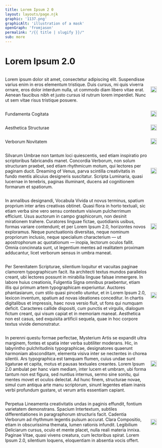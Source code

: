```yaml
---
title: Lorem Ipsum 2 0
layout: layouts/page.njk
graphic: '1137.png'
graphicAlt: 'illustration of a mask'
openGraph: 'fromjason'
permalink: "/{{ title | slugify }}/"
sub: more
---
```


# Lorem Ipsum 2.0

<!-- CSS for the elements -->
<style>
.ipsum-div {
    justify-content: space-between;
    align-items: center;
    display: flex;
}
.lorem-para {
    flex: 1;
}
.copy-btn {
    cursor: pointer;
    padding: 10px;
    text-decoration: none;
		max-width: 100%;
    display: inline-block;
}
.copy-icon {
		max-width: 100%;
    vertical-align: middle;
    display: inline-block;
    cursor: pointer;
}

</style>

<!-- Mark up. Each p has a unique id and each a has respective data-target -->
<div class="ipsum-div">
  <p id="lorem-1" class="lorem-para">
    Lorem ipsum dolor sit amet, consectetur adipiscing elit. Suspendisse varius
    enim in eros elementum tristique. Duis cursus, mi quis viverra ornare, eros
    dolor interdum nulla, ut commodo diam libero vitae erat. Aenean faucibus
    nibh et justo cursus id rutrum lorem imperdiet. Nunc ut sem vitae risus
    tristique posuere.
  </p>
  <a
    role="button"
    data-target="lorem-1"
    href="#"
    class="copy-btn w-inline-block"
    ><img
      src="/img/copytext.svg"
      loading="lazy"
      width="20"
      alt="icon for copying text"
      class="copy-icon"
  /></a>
</div>
<div class="ipsum-div">
  <p id="lorem-2" class="lorem-para">
   Fundamenta Cogitata
  </p>
  <a
    role="button"
    data-target="lorem-2"
    href="#"
    class="copy-btn w-inline-block"
    ><img
      src="/img/copytext.svg"
      loading="lazy"
      width="20"
      alt="icon for copying text"
      class="copy-icon"
  /></a>
</div>
<div class="ipsum-div">
  <p id="lorem-3" class="lorem-para">
   Aesthetica Structurae
  </p>
  <a
    role="button"
    data-target="lorem-3"
    href="#"
    class="copy-btn w-inline-block"
    ><img
      src="/img/copytext.svg"
      loading="lazy"
      width="20"
      alt="icon for copying text"
      class="copy-icon"
  /></a>
</div>
<div class="ipsum-div">
  <p id="lorem-4" class="lorem-para">
   Verborum Novitatem
  </p>
  <a
    role="button"
    data-target="lorem-4"
    href="#"
    class="copy-btn w-inline-block"
    ><img
      src="/img/copytext.svg"
      loading="lazy"
      width="20"
      alt="icon for copying text"
      class="copy-icon"
  /></a>
</div>
<div class="ipsum-div">
  <p id="lorem-5" class="lorem-para">
Silvarum Umbrae non tantum loci quiescentis, sed etiam inspiratio pro scriptoribus fabricandis manet. Concordia Verborum, non solum structuram praebet, sed etiam rhythmicum motum, qui lectores per paginam ducit. Dreaming of Venus, parva scintilla creativitatis in fundo mentis alicuius designeris suscitatur. Scripta Luminaria, quasi lucernae in tenebris, paginas illuminant, ducens ad cognitionem formarum et spatiorum.
  </p>
  <a
    role="button"
    data-target="lorem-5"
    href="#"
    class="copy-btn w-inline-block"
    ><img
      src="/img/copytext.svg"
      loading="lazy"
      width="20"
      alt="icon for copying text"
      class="copy-icon"
  /></a>
</div>
<div class="ipsum-div">
  <p id="lorem-6" class="lorem-para">
In annalibus designandi, Vocabula Vivida ut novus terminus, spatium proprium inter artes creativas obtinet. Quasi flora in horto textuali, sic etiam verba sine vero sensu contextum visivum pulcherrimum efficiunt. Usus auctorum in campo graphicorum, non desinit mirationem trahere. Curatores linguae fictae, quotidianis usibus, formas variare contendunt; et per Lorem Ipsum 2.0, horizontes novos exploramus. Neque punctuationis diversitas, neque nominum propriorum inclusio, neque specialium characterium — ut apostrophorum ac quotationum — inopia, lectorum oculos fallit. Omnia concinnata sunt, ut legentium mentes ad realitatem proximam adducantur, licet verborum sensus in umbra maneat.   
  </p>
  <a
    role="button"
    data-target="lorem-6"
    href="#"
    class="copy-btn w-inline-block"
    ><img
      src="/img/copytext.svg"
      loading="lazy"
      width="20"
      alt="icon for copying text"
      class="copy-icon"
  /></a>
</div>
<div class="ipsum-div">
  <p id="lorem-7" class="lorem-para">
Per Serenitatem Scripturae, silentium loquitur et vacuitas paginae clamorem typographicum facit. Ita architecti textus mundos parallelos creant, ubi lectores possunt in mirabilia linguae falsae immergere. In labore huius creationis, Fulgentia Signa omnibus praebentur, etiam illis qui primum artem typographicam experiuntur. Auctores phantasiarum, cum stilo quasi pincello utuntur, et in Lorem Ipsum 2.0, lexicon inventum, spatium ad novas ideationes conceditur. In chartis digitalibus et impressis, haec nova versio fluit, ut fons qui numquam deficit. Caracteres callide dispositi, cum punctis et virgulis, dialogum fictum creant, qui visum capiat et in memoriam maneat. Aesthetica non est casus, sed exquisita artificii sequela, quae in hoc corpore textus vivide demonstratur.   
  </p>
  <a
    role="button"
    data-target="lorem-7"
    href="#"
    class="copy-btn w-inline-block"
    ><img
      src="/img/copytext.svg"
      loading="lazy"
      width="20"
      alt="icon for copying text"
      class="copy-icon"
  /></a>
</div>
<div class="ipsum-div">
  <p id="lorem-8" class="lorem-para">
 In perenni questu formae perfectae, Mysterium Artis se expandit ultra marginem, fontes et spatia inter verba subtiliter moderans. Hic, in labyrintho pulchritudinis typographicae, designatores quaerunt harmoniam absconditam, elementa visiva inter se nectentes in chorea silentii. Ars typographica est tamquam flumen, cuius undae sunt ligaturae et capita, motus et pausas textuales creantes. Lorem Ipsum 2.0 ambulat per hanc viam mediam, inter lucem et umbram, ubi forma tantum non est figura, sed nuntius internus, sermo sine sonitu, qui mentes movet et oculos delectat. Ad hunc finem, structurae novae, simul cum antiqua arte manu scriptorum, sinunt legentes etiam inanis verbi profundum gustare, ut verum artis essentiam capiant.  
  </p>
  <a
    role="button"
    data-target="lorem-8"
    href="#"
    class="copy-btn w-inline-block"
    ><img
      src="/img/copytext.svg"
      loading="lazy"
      width="20"
      alt="icon for copying text"
      class="copy-icon"
  /></a>
</div>
<div class="ipsum-div">
  <p id="lorem-9" class="lorem-para">
 Perpetua Lineamenta creativitatis undas in paginis effundit, fontium varietatem demonstrans. Spacium Intertextum, subtiles differentiationes in paragraphorum structuris facit. Cadentia Verborum ad rhythmum legentis pulsum accurat. Clara Compositio, etiam in obscurissima themata, lumen rationis infundit. Legibilium Deliciarum cursus, oculo et mente placet, nulla reali materia innixa. Paginae Vitae, quasi vivens creatura, cum lectoribus spirat. Lorem Ipsum 2.0, silentium loquens, eloquentiam in absentia vocis offert.  
  </p>
  <a
    role="button"
    data-target="lorem-9"
    href="#"
    class="copy-btn w-inline-block"
    ><img
      src="/img/copytext.svg"
      loading="lazy"
      width="20"
      alt="icon for copying text"
      class="copy-icon"
  /></a>
</div>
<!-- Javascript -->
<script>
// This script sets up the copy functionality for each button

// Function to copy text to clipboard
function copyTextToClipboard(text) {
  navigator.clipboard.writeText(text).then(function() {
    alert('Text successfully copied to clipboard');
  }).catch(function(err) {
    alert('Error in copying text: ' + err);
  });
}

// Event listener for all copy buttons
document.querySelectorAll('.copy-btn').forEach(function(button) {
  button.addEventListener('click', function(event) {
    // Get the ID of the target element from the data-target attribute
    var targetId = event.target.getAttribute('data-target');
    var text = document.getElementById(targetId).innerText;
    copyTextToClipboard(text);
  });
});
</script>
